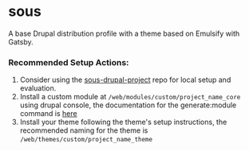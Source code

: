 # sous

A base Drupal distribution profile with a theme based on Emulsify with Gatsby.

### Recommended Setup Actions:
1) Consider using the [sous-drupal-project](https://github.com/fourkitchens/sous-drupal-project) repo for local setup and evaluation.
2) Install a custom module at `/web/modules/custom/project_name_core` using drupal console, the documentation for the generate:module command is [here](https://hechoendrupal.gitbooks.io/drupal-console/en/commands/generate-module.html)
3) Install your theme following the theme's setup instructions, the recommended naming for the theme is `/web/themes/custom/project_name_theme`
